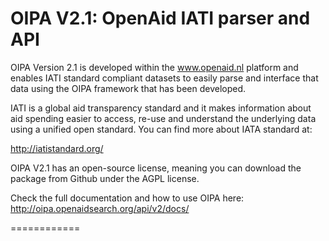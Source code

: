 OIPA V2.1: OpenAid IATI parser and API 
============

OIPA Version 2.1 is developed within the www.openaid.nl platform and enables IATI standard compliant datasets to easily parse and 
interface that data using the OIPA framework that has been developed. 

IATI is a global aid transparency standard and it makes information about aid spending easier to access, 
re-use and understand the underlying data using a unified open standard. You can find more about IATA standard at: 

http://iatistandard.org/

OIPA V2.1 has an open-source license, meaning you can download the package from Github under the AGPL license. 

Check the full documentation and how to use OIPA here: http://oipa.openaidsearch.org/api/v2/docs/

============
